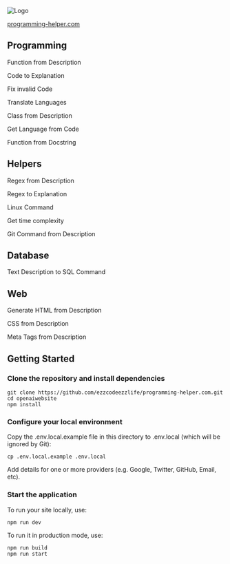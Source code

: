 ![Logo](https://www.svgrepo.com/show/68023/logo.svg)

[programming-helper.com](https://www.programming-helper.com/)

## Programming

Function from Description

Code to Explanation

Fix invalid Code

Translate Languages

Class from Description

Get Language from Code

Function from Docstring

## Helpers

Regex from Description

Regex to Explanation

Linux Command

Get time complexity

Git Command from Description

## Database

Text Description to SQL Command

## Web

Generate HTML from Description

CSS from Description

Meta Tags from Description

## Getting Started

### Clone the repository and install dependencies

```
git clone https://github.com/ezzcodeezzlife/programming-helper.com.git
cd openaiwebsite
npm install
```

### Configure your local environment

Copy the .env.local.example file in this directory to .env.local (which will be ignored by Git):

```
cp .env.local.example .env.local
```

Add details for one or more providers (e.g. Google, Twitter, GitHub, Email, etc).

### Start the application

To run your site locally, use:

```
npm run dev
```

To run it in production mode, use:

```
npm run build
npm run start
```

